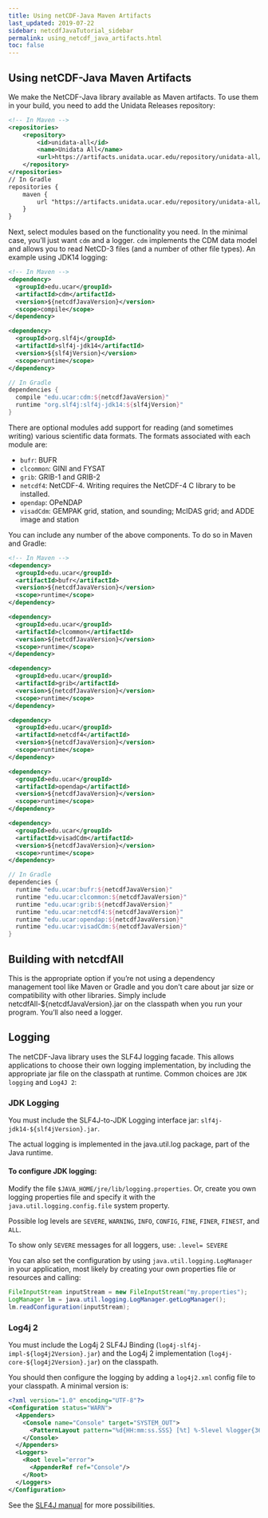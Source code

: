 ```yaml
---
title: Using netCDF-Java Maven Artifacts
last_updated: 2019-07-22
sidebar: netcdfJavaTutorial_sidebar
permalink: using_netcdf_java_artifacts.html
toc: false
---
```


## Using netCDF-Java Maven Artifacts

We make the NetCDF-Java library available as Maven artifacts.
To use them in your build, you need to add the Unidata Releases repository:

~~~xml
<!-- In Maven -->
<repositories>
    <repository>
        <id>unidata-all</id>
        <name>Unidata All</name>
        <url>https://artifacts.unidata.ucar.edu/repository/unidata-all/</url>
    </repository>
</repositories>
// In Gradle
repositories {
    maven {
        url "https://artifacts.unidata.ucar.edu/repository/unidata-all/"
    }
}
~~~

Next, select modules based on the functionality you need.
In the minimal case, you’ll just want `cdm` and a logger.
`cdm` implements the CDM data model and allows you to read NetCD-3 files (and a number of other file types).
An example using JDK14 logging:

~~~xml
<!-- In Maven -->
<dependency>
  <groupId>edu.ucar</groupId>
  <artifactId>cdm</artifactId>
  <version>${netcdfJavaVersion}</version>
  <scope>compile</scope>
</dependency>

<dependency>
  <groupId>org.slf4j</groupId>
  <artifactId>slf4j-jdk14</artifactId>
  <version>${slf4jVersion}</version>
  <scope>runtime</scope>
</dependency>
~~~

~~~groovy
// In Gradle
dependencies {
  compile "edu.ucar:cdm:${netcdfJavaVersion}"
  runtime "org.slf4j:slf4j-jdk14:${slf4jVersion}"
}
~~~

There are optional modules add support for reading (and sometimes writing) various scientific data formats.
The formats associated with each module are:

* `bufr`: BUFR
* `clcommon`: GINI and FYSAT
* `grib`: GRIB-1 and GRIB-2
* `netcdf4`: NetCDF-4. Writing requires the NetCDF-4 C library to be installed.
* `opendap`: OPeNDAP
* `visadCdm`: GEMPAK grid, station, and sounding; McIDAS grid; and ADDE image and station

You can include any number of the above components.
To do so in Maven and Gradle:

~~~xml
<!-- In Maven -->
<dependency>
  <groupId>edu.ucar</groupId>
  <artifactId>bufr</artifactId>
  <version>${netcdfJavaVersion}</version>
  <scope>runtime</scope>
</dependency>

<dependency>
  <groupId>edu.ucar</groupId>
  <artifactId>clcommon</artifactId>
  <version>${netcdfJavaVersion}</version>
  <scope>runtime</scope>
</dependency>

<dependency>
  <groupId>edu.ucar</groupId>
  <artifactId>grib</artifactId>
  <version>${netcdfJavaVersion}</version>
  <scope>runtime</scope>
</dependency>

<dependency>
  <groupId>edu.ucar</groupId>
  <artifactId>netcdf4</artifactId>
  <version>${netcdfJavaVersion}</version>
  <scope>runtime</scope>
</dependency>

<dependency>
  <groupId>edu.ucar</groupId>
  <artifactId>opendap</artifactId>
  <version>${netcdfJavaVersion}</version>
  <scope>runtime</scope>
</dependency>

<dependency>
  <groupId>edu.ucar</groupId>
  <artifactId>visadCdm</artifactId>
  <version>${netcdfJavaVersion}</version>
  <scope>runtime</scope>
</dependency>
~~~

~~~groovy
// In Gradle
dependencies {
  runtime "edu.ucar:bufr:${netcdfJavaVersion}"
  runtime "edu.ucar:clcommon:${netcdfJavaVersion}"
  runtime "edu.ucar:grib:${netcdfJavaVersion}"
  runtime "edu.ucar:netcdf4:${netcdfJavaVersion}"
  runtime "edu.ucar:opendap:${netcdfJavaVersion}"
  runtime "edu.ucar:visadCdm:${netcdfJavaVersion}"
}
~~~

## Building with netcdfAll

This is the appropriate option if you’re not using a dependency management tool like Maven or Gradle and you don’t care about jar size or compatibility with other libraries. Simply include netcdfAll-${netcdfJavaVersion}.jar on the classpath when you run your program.
You’ll also need a logger.

## Logging
The netCDF-Java library uses the SLF4J logging facade.
This allows applications to choose their own logging implementation, by including the appropriate jar file on the classpath at runtime.
Common choices are `JDK logging` and `Log4J 2`:

### JDK Logging

You must include the SLF4J-to-JDK Logging interface jar: `slf4j-jdk14-${slf4jVersion}.jar`.

The actual logging is implemented in the java.util.log package, part of the Java runtime.

#### To configure JDK logging:

Modify the file `$JAVA_HOME/jre/lib/logging.properties`.
Or, create you own logging properties file and specify it with the `java.util.logging.config.file` system property.

Possible log levels are `SEVERE`, `WARNING`, `INFO`, `CONFIG`, `FINE`, `FINER`, `FINEST`, and `ALL`.

To show only `SEVERE` messages for all loggers, use: `.level= SEVERE`

You can also set the configuration by using `java.util.logging.LogManager` in your application, most likely by creating your own properties file or resources and calling:

~~~java
FileInputStream inputStream = new FileInputStream("my.properties");
LogManager lm = java.util.logging.LogManager.getLogManager();
lm.readConfiguration(inputStream);
~~~

### Log4j 2

You must include the Log4j 2 SLF4J Binding (`log4j-slf4j-impl-${log4j2Version}.jar`) and the Log4j 2 implementation (`log4j-core-${log4j2Version}.jar`) on the classpath.

You should then configure the logging by adding a `log4j2.xml` config file to your classpath.
A minimal version is:

~~~xml
<?xml version="1.0" encoding="UTF-8"?>
<Configuration status="WARN">
  <Appenders>
    <Console name="Console" target="SYSTEM_OUT">
      <PatternLayout pattern="%d{HH:mm:ss.SSS} [%t] %-5level %logger{36} - %msg%n"/>
    </Console>
  </Appenders>
  <Loggers>
    <Root level="error">
      <AppenderRef ref="Console"/>
    </Root>
  </Loggers>
</Configuration>
~~~

See the [SLF4J manual](https://www.slf4j.org/manual.html) for more possibilities.